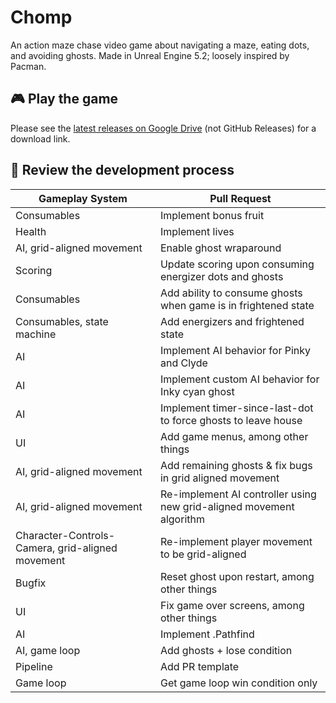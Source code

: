 # Chomp

An action maze chase video game about navigating a maze, eating dots, and avoiding ghosts. Made in Unreal Engine 5.2; loosely inspired by Pacman.

## 🎮 Play the game

Please see the [latest releases on Google Drive](https://drive.google.com/drive/folders/1OTklrCTUU66ITB8hdL5YUrdoOs1tV6-E?usp=sharing) (not GitHub Releases) for a download link.

## 👀 Review the development process

| Gameplay System | Pull Request |
| --- | --- |
| Consumables | Implement bonus fruit
| Health | Implement lives
| AI, grid-aligned movement | Enable ghost wraparound
| Scoring | Update scoring upon consuming energizer dots and ghosts
| Consumables | Add ability to consume ghosts when game is in frightened state
| Consumables, state machine | Add energizers and frightened state
| AI | Implement AI behavior for Pinky and Clyde
| AI | Implement custom AI behavior for Inky cyan ghost |
| AI | Implement timer-since-last-dot to force ghosts to leave house
| UI | Add game menus, among other things
| AI, grid-aligned movement | Add remaining ghosts & fix bugs in grid aligned movement
| AI, grid-aligned movement | Re-implement AI controller using new grid-aligned movement algorithm
| Character-Controls-Camera, grid-aligned movement | Re-implement player movement to be grid-aligned
| Bugfix | Reset ghost upon restart, among other things
| UI | Fix game over screens, among other things
| AI | Implement .Pathfind | behavior for ghosts
| AI, game loop | Add ghosts + lose condition
| Pipeline | Add PR template
| Game loop | Get game loop win condition only | fully functional
